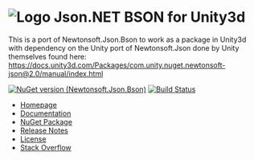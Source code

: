 # ![Logo](Doc/logo.jpg) Json.NET BSON for Unity3d

This is a port of Newtonsoft.Json.Bson to work as a package in Unity3d with dependency on the Unity port of Newtonsoft.Json done by Unity themselves found here:
https://docs.unity3d.com/Packages/com.unity.nuget.newtonsoft-json@2.0/manual/index.html

[![NuGet version (Newtonsoft.Json.Bson)](https://img.shields.io/nuget/v/Newtonsoft.Json.Bson.svg?style=flat-square)](https://www.nuget.org/packages/Newtonsoft.Json.Bson/)
[![Build Status](https://dev.azure.com/jamesnk/Public/_apis/build/status/JamesNK.Newtonsoft.Json.Bson?branchName=master)](https://dev.azure.com/jamesnk/Public/_build/latest?definitionId=9)

- [Homepage](https://www.newtonsoft.com/json)
- [Documentation](https://www.newtonsoft.com/json/help)
- [NuGet Package](https://www.nuget.org/packages/Newtonsoft.Json.Bson)
- [Release Notes](https://github.com/JamesNK/Newtonsoft.Json.Bson/releases)
- [License](LICENSE.md)
- [Stack Overflow](https://stackoverflow.com/questions/tagged/json.net)
